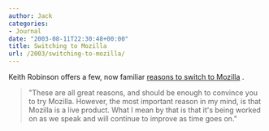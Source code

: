 ```yaml
---
author: Jack
categories:
- Journal
date: "2003-08-11T22:30:48+00:00"
title: Switching to Mozilla
url: /2003/switching-to-mozilla/
---
```


Keith Robinson offers a few, now familiar [reasons to switch to Mozilla][1] .
  


> "These are all great reasons, and should be enough to convince you to try Mozilla. However, the most important reason in my mind, is that Mozilla is a live product. What I mean by that is that it's being worked on as we speak and will continue to improve as time goes on."

 [1]: http://www.7nights.com/dkrprod/gwt_six.php